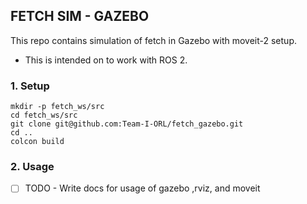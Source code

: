 ## FETCH SIM - GAZEBO
This repo contains simulation of fetch in Gazebo with moveit-2 setup. 
* This is intended on to work with ROS 2.

### 1. Setup
```
mkdir -p fetch_ws/src
cd fetch_ws/src
git clone git@github.com:Team-I-ORL/fetch_gazebo.git
cd ..
colcon build
```

### 2. Usage
- [ ] TODO - Write docs for usage of gazebo ,rviz, and moveit
